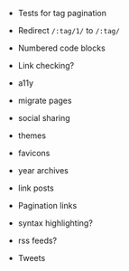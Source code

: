 -  Tests for tag pagination
-  Redirect `/:tag/1/` to `/:tag/`
-  Numbered code blocks
-  Link checking?
-  a11y
-  migrate pages
-  social sharing
-  themes
-  favicons

-  year archives
-  link posts
-  Pagination links
-  syntax highlighting?
-  rss feeds?
-  Tweets